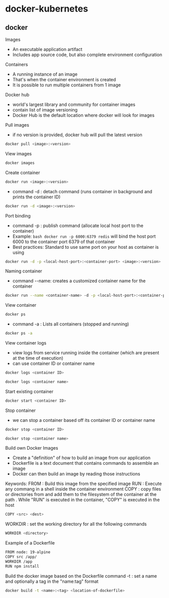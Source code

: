 # docker-kubernetes

## docker
Images
- An executable application artifact
- Includes app source code, but also complete environment configuration

Containers
- A running instance of an image
- That's when the container environment is created
- It is possible to run multiple containers from 1 image

Docker hub
- world's largest library and community for container images
- contain list of image versioning
- Docker Hub is the default location where docker will look for images

Pull images
- if no version is provided, docker hub will pull the latest version
```bash
docker pull <image>:<version>
```

View images
```bash
docker images
```

Create container
```bash
docker run <image>:<version>
```
- command -d : detach command (runs container in background and prints the container ID)
```bash
docker run -d <image>:<version>
```

Port binding
- command -p : publish command (allocate local host port to the container)
- Example: ```bash docker run -p 6000:6379 redis``` will bind the host port 6000 to the container port 6379 of that container
- Best practices: Standard to use same port on your host as container is using
```bash
docker run -d -p <local-host-port>:<container-port> <image>:<version>
```

Naming container
- command --name: creates a customized container name for the container
```bash
docker run --name <container-name> -d -p <local-host-port>:<container-port> <image>:<version>
```

View container
```bash
docker ps
```
- command -a : Lists all containers (stopped and running)
```bash
docker ps -a
```

View container logs
- view logs from service running inside the container (which are present at the time of execution)
- can use container ID or container name
```bash
docker logs <container ID>
```
```bash
docker logs <container name>
```

Start existing container
```bash
docker start <container ID>
```

Stop container
- we can stop a container based off its container ID or container name
```bash
docker stop <container ID>
```
```bash
docker stop <container name>
```

Build own Docker Images
- Create a "definition" of how to build an image from our application
- Dockerfile is a text document that contains commands to assemble an image
- Docker can then build an image by reading those instructions

Keywords:
FROM : Build this image from the specified image
RUN : Execute any commang in a shell inside the container environment
COPY : copy files or directories from <src> and add them to the filesystem of the container at the path <dest>. While "RUN" is executed in the container, "COPY" is executed in the host
```bash
COPY <src> <dest>
```

WORKDIR : set the working directory for all the following commands
```bash
WORKDIR <directory>
```

Example of a Dockerfile
```bash
FROM node: 19-alpine
COPY src /app/
WORKDIR /app
RUN npm install
```
Build the docker image based on the Dockerfile
command -t : set a name and optionally a tag in the "name:tag" format
```bash
docker build -t <name>:<tag> <location-of-dockerfile>
```
